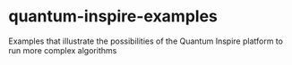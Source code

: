 # quantum-inspire-examples
Examples that illustrate the possibilities of the Quantum Inspire platform to run more complex algorithms
